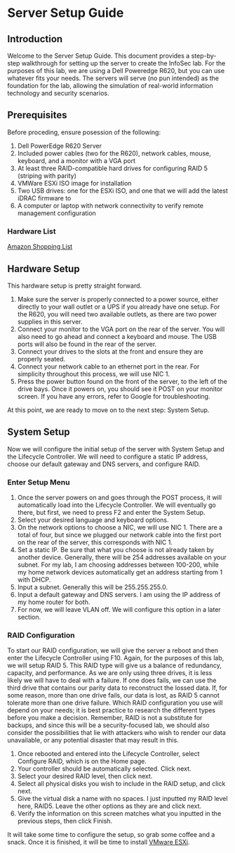 # Server Setup Guide
## Introduction
Welcome to the Server Setup Guide. This document provides a step-by-step walkthrough for setting up the server to create the InfoSec lab. For the purposes of this lab, we are using a Dell Poweredge R620, but you can use whatever fits your needs.
The servers will serve (no pun intended) as the foundation for the lab, allowing the simulation of real-world information technology and security scenarios.
## Prerequisites
Before proceding, ensure posession of the following:
1. Dell PowerEdge R620 Server
2. Included power cables (two for the R620), network cables, mouse, keyboard, and a monitor with a VGA port
3. At least three RAID-compatible hard drives for configuring RAID 5 (striping with parity)
4. VMWare ESXi ISO image for installation
5. Two USB drives: one for the ESXi ISO, and one that we will add the latest iDRAC firmware to
6. A computer or laptop with network connectivity to verify remote management configuration
### Hardware List
[Amazon Shopping List](https://www.amazon.com/hz/wishlist/ls/FFAQ4AJTO8Y9?ref_=wl_share)
## Hardware Setup
This hardware setup is pretty straight forward.
1. Make sure the server is properly connected to a power source, either directly to your wall outlet or a UPS if you already have one setup. For the R620, you will need two available outlets, as there are two power supplies in this server.
2. Connect your monitor to the VGA port on the rear of the server. You will also need to go ahead and connect a keyboard and mouse. The USB ports will also be found in the rear of the server.
3. Connect your drives to the slots at the front and ensure they are properly seated.
4. Connect your network cable to an ethernet port in the rear. For simplicity throughout this process, we will use NIC 1.
5. Press the power button found on the front of the server, to the left of the drive bays.
Once it powers on, you should see it POST on your monitor screen. If you have any errors, refer to Google for troubleshooting.

At this point, we are ready to move on to the next step: System Setup.

## System Setup
Now we will configure the initial setup of the server with System Setup and the Lifecycle Controller. We will need to configure a static IP address, choose our default gateway and DNS servers, and configure RAID.
### Enter Setup Menu
1. Once the server powers on and goes through the POST process, it will automatically load into the Lifecycle Controller. We will eventually go there, but first, we need to press F2 and enter the System Setup.
2. Select your desired language and keyboard options.
3. On the network options to choose a NIC, we will use NIC 1. There are a total of four, but since we plugged our network cable into the first port on the rear of the server, this corresponds with NIC 1.
4. Set a static IP. Be sure that what you choose is not already taken by another device. Generally, there will be 254 addresses available on your subnet. For my lab, I am choosing addresses between 100-200, while my home network devices automatically get an address starting from 1 with DHCP.
5. Input a subnet. Generally this will be 255.255.255.0.
6. Input a default gateway and DNS servers. I am using the IP address of my home router for both.
7. For now, we will leave VLAN off. We will configure this option in a later section.
### RAID Configuration
To start our RAID configuration, we will give the server a reboot and then enter the Lifecycle Controller using F10. Again, for the purposes of this lab, we will setup RAID 5. This RAID type will give us a balance of redundancy, capacity, and performance. As we are only using three drives, it is less likely we will have to deal with a failure. If one does fails, we can use the third drive that contains our parity data to reconstruct the lossed data. If, for some reason, more than one drive fails, our data is lost, as RAID 5 cannot tolerate more than one drive failure. Which RAID configuration you use will depend on your needs; it is best practice to research the different types before you make a decision. Remember, RAID is not a substitute for backups, and since this will be a security-focused lab, we should also consider the possibilities that lie with attackers who wish to render our data unavailable, or any potential disaster that may result in this.
1. Once rebooted and entered into the Lifecycle Controller, select Configure RAID, which is on the Home page.
2. Your controller should be automatically selected. Click next.
3. Select your desired RAID level, then click next.
4. Select all physical disks you wish to include in the RAID setup, and click next.
5. Give the virtual disk a name with no spaces. I just inputted my RAID level here, RAID5. Leave the other options as they are and click next.
6. Verify the information on this screen matches what you inputted in the previous steps, then click Finish.

It will take some time to configure the setup, so grab some coffee and a snack. Once it is finished, it will be time to install [VMware ESXi]().
